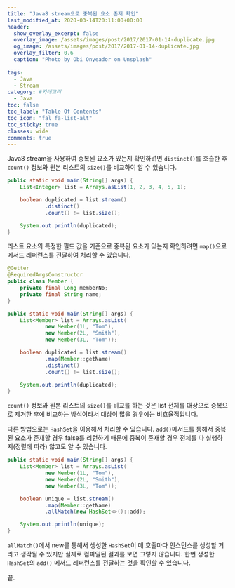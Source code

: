 ```yaml
---
title: "Java8 stream으로 중복된 요소 존재 확인"
last_modified_at: 2020-03-14T20:11:00+00:00
header:
  show_overlay_excerpt: false
  overlay_image: /assets/images/post/2017/2017-01-14-duplicate.jpg
  og_image: /assets/images/post/2017/2017-01-14-duplicate.jpg
  overlay_filter: 0.6
  caption: "Photo by Obi Onyeador on Unsplash"
  
tags:
  - Java
  - Stream
category: #카테고리
  - Java
toc: false
toc_label: "Table Of Contents"
toc_icon: "fal fa-list-alt"
toc_sticky: true
classes: wide
comments: true
---
```




Java8 stream을 사용하여 중복된 요소가 있는지 확인하려면 `distinct()`를 호출한 후 `count()` 정보와 원본 리스트의 `size()`를 비교하여 알 수 있습니다. 

```java
public static void main(String[] args) {
    List<Integer> list = Arrays.asList(1, 2, 3, 4, 5, 1);

    boolean duplicated = list.stream()
            .distinct()
            .count() != list.size();

    System.out.println(duplicated);
}
```

리스트 요소의 특정한 필드 값을 기준으로 중복된 요소가 있는지 확인하려면 `map()`으로 메서드 레퍼런스를 전달하여 처리할 수 있습니다.

```java
@Getter
@RequiredArgsConstructor
public class Member {
    private final Long memberNo;
    private final String name;
}
```

```java
public static void main(String[] args) {
    List<Member> list = Arrays.asList(
            new Member(1L, "Tom"),
            new Member(2L, "Smith"),
            new Member(3L, "Tom"));

    boolean duplicated = list.stream()
            .map(Member::getName)
            .distinct()
            .count() != list.size();

    System.out.println(duplicated);
}
```

`count()` 정보와 원본 리스트의 `size()`를 비교를 하는 것은 list 전체를 대상으로 중복으로 제거한 후에 비교하는 방식이라서 대상이 많을 경우에는 비효율적입니다. 

다른 방법으로는 `HashSet`을 이용해서 처리할 수 있습니다. `add()`메서드를 통해서 중복된 요소가 존재할 경우 false를 리턴하기 때문에 중복이 존재할 경우 전체를 다 실행하지(정렬에 따라) 않고도 알 수 있습니다.  

```java
public static void main(String[] args) {
    List<Member> list = Arrays.asList(
            new Member(1L, "Tom"),
            new Member(2L, "Smith"),
            new Member(3L, "Tom"));

    boolean unique = list.stream()
            .map(Member::getName)
            .allMatch(new HashSet<>()::add);

    System.out.println(unique);
}
```

`allMatch()`에서 new를 통해서 생성한 `HashSet`이 매 호출마다 인스턴스를 생성할 거라고 생각될 수 있지만 실제로 컴파일된 결과를 보면 그렇지 않습니다. 한번 생성한 `HashSet`의 `add()` 메서드 레퍼런스를 전달하는 것을 확인할 수 있습니다.  

끝.
